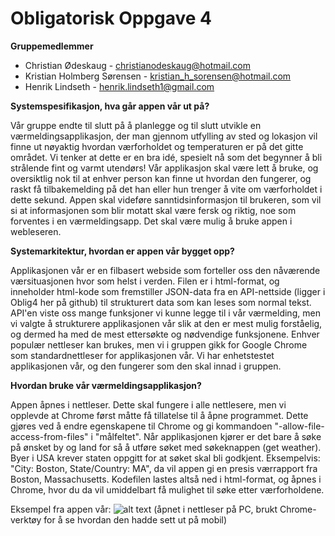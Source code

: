 # Obligatorisk Oppgave 4 #
    
**Gruppemedlemmer**
* Christian Ødeskaug - christianodeskaug@hotmail.com
* Kristian Holmberg Sørensen - kristian_h_sorensen@hotmail.com
* Henrik Lindseth - henrik.lindseth1@gmail.com
    
**Systemspesifikasjon, hva går appen vår ut på?**

Vår gruppe endte til slutt på å planlegge og til slutt utvikle en værmeldingsapplikasjon, der man gjennom utfylling av sted og lokasjon vil finne ut nøyaktig hvordan værforholdet og temperaturen er på det gitte området. Vi tenker at dette er en bra idé, spesielt nå som det begynner å bli strålende fint og varmt utendørs! Vår applikasjon skal være lett å bruke, og oversiktlig nok til at enhver person kan finne ut hvordan den fungerer, og raskt få tilbakemelding på det han eller hun trenger å vite om værforholdet i dette sekund. Appen skal videføre sanntidsinformasjon til brukeren, som vil si at informasjonen som blir motatt skal være fersk og riktig, noe som forventes i en værmeldingsapp. Det skal være mulig å bruke appen i webleseren.
    
**Systemarkitektur, hvordan er appen vår bygget opp?**

Applikasjonen vår er en filbasert webside som forteller oss den nåværende værsituasjonen hvor som helst i verden. Filen er i html-format, og inneholder html-kode som fremstiller JSON-data fra en API-nettside (ligger i Oblig4 her på github) til strukturert data som kan leses som normal tekst. API'en viste oss mange funksjoner vi kunne legge til i vår værmelding, men vi valgte å strukturere applikasjonen vår slik at den er mest mulig forståelig, og dermed ha med de mest ettersøkte og nødvendige funksjonene. Enhver populær nettleser kan brukes, men vi i gruppen gikk for Google Chrome som standardnettleser for applikasjonen vår. Vi har enhetstestet applikasjonen vår, og den fungerer som den skal innad i gruppen.

    
**Hvordan bruke vår værmeldingsapplikasjon?**

Appen åpnes i nettleser. Dette skal fungere i alle nettlesere, men vi opplevde at Chrome først måtte få tillatelse til å åpne programmet. Dette gjøres ved å endre egenskapene til Chrome og gi kommandoen "-allow-file-access-from-files" i "målfeltet". Når applikasjonen kjører er det bare å søke på ønsket by og land for så å utføre søket med søkeknappen (get weather). Byer i USA krever staten oppgitt for at søket skal bli godkjent. Eksempelvis: "City: Boston, State/Country: MA", da vil appen gi en presis værrapport fra Boston, Massachusetts.
Kodefilen lastes altså ned i html-format, og åpnes i Chrome, hvor du da vil umiddelbart få mulighet til søke etter værforholdene.

Eksempel fra appen vår:
![alt text](http://i67.tinypic.com/v5hcbb.png)
(åpnet i nettleser på PC, brukt Chrome-verktøy for å se hvordan den hadde sett ut på mobil)
